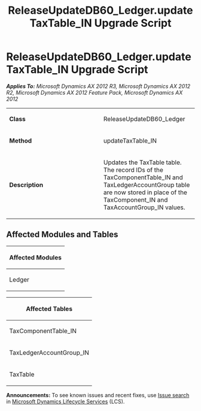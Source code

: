 ﻿---
title: ReleaseUpdateDB60_Ledger.updateTaxTable_IN Upgrade Script
TOCTitle: ReleaseUpdateDB60_Ledger.updateTaxTable_IN Upgrade Script
ms:assetid: a07cec9a-9f3a-d20e-2623-d2664f28e83c
ms:mtpsurl: https://msdn.microsoft.com/en-us/library/JJ736704(v=AX.60)
ms:contentKeyID: 49710136
ms.date: 05/18/2015
mtps_version: v=AX.60
---

# ReleaseUpdateDB60\_Ledger.updateTaxTable\_IN Upgrade Script 


_**Applies To:** Microsoft Dynamics AX 2012 R3, Microsoft Dynamics AX 2012 R2, Microsoft Dynamics AX 2012 Feature Pack, Microsoft Dynamics AX 2012_

<table>
<colgroup>
<col style="width: 50%" />
<col style="width: 50%" />
</colgroup>
<tbody>
<tr class="odd">
<td><p><strong>Class</strong></p></td>
<td><p>ReleaseUpdateDB60_Ledger</p></td>
</tr>
<tr class="even">
<td><p><strong>Method</strong></p></td>
<td><p>updateTaxTable_IN</p></td>
</tr>
<tr class="odd">
<td><p><strong>Description</strong></p></td>
<td><p>Updates the TaxTable table. The record IDs of the TaxComponentTable_IN and TaxLedgerAccountGroup table are now stored in place of the TaxComponent_IN and TaxAccountGroup_IN values.</p></td>
</tr>
</tbody>
</table>


## Affected Modules and Tables

<table>
<colgroup>
<col style="width: 100%" />
</colgroup>
<thead>
<tr class="header">
<th><p>Affected Modules</p></th>
</tr>
</thead>
<tbody>
<tr class="odd">
<td><p>Ledger</p></td>
</tr>
</tbody>
</table>


<table>
<colgroup>
<col style="width: 100%" />
</colgroup>
<thead>
<tr class="header">
<th><p>Affected Tables</p></th>
</tr>
</thead>
<tbody>
<tr class="odd">
<td><p>TaxComponentTable_IN</p></td>
</tr>
<tr class="even">
<td><p>TaxLedgerAccountGroup_IN</p></td>
</tr>
<tr class="odd">
<td><p>TaxTable</p></td>
</tr>
</tbody>
</table>

  
**Announcements:** To see known issues and recent fixes, use [Issue search](http://go.microsoft.com/fwlink/?linkid=389258) in [Microsoft Dynamics Lifecycle Services](http://go.microsoft.com/fwlink/?linkid=306505) (LCS).


